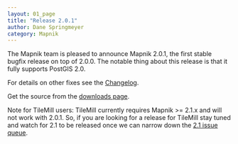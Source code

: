 ```yaml
---
layout: 01_page
title: "Release 2.0.1"
author: Dane Springmeyer
category: Mapnik
---
```


The Mapnik team is pleased to announce Mapnik 2.0.1, the first stable bugfix release on top of 2.0.0. The notable thing about this release is that it fully supports PostGIS 2.0.

For details on other fixes see the [Changelog](https://github.com/mapnik/mapnik/wiki/Release2.0.1).

Get the source from the [downloads page](http://mapnik.org/download/).

Note for TileMill users: TileMill currently requires Mapnik >= 2.1.x and will not work with 2.0.1. So, if you are looking for a release for TileMill stay tuned and watch for 2.1 to be released once we can narrow down the [2.1 issue queue](https://github.com/mapnik/mapnik/issues?milestone=8&state=open).
